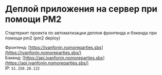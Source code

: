 # Деплой приложения на сервер при помощи PM2

Стартеркит проекта по автоматизации деплоя фронтенда и бэкенда при помощи pm2 (pm2 deploy)

Фронтенд: [https://ivanfonin.nomoreparties.sbs](https://ivanfonin.nomoreparties.sbs/)  
Бэкенд: [https://api.ivanfonin.nomoreparties.sbs](https://api.ivanfonin.nomoreparties.sbs/)  
IP: `51.250.20.122`  